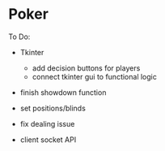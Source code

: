 # Poker

To Do:
- Tkinter
  - add decision buttons for players
  - connect tkinter gui to functional logic

- finish showdown function
- set positions/blinds
- fix dealing issue

- client socket API 
